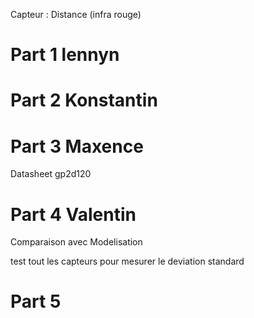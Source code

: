 Capteur : Distance (infra rouge)

# Part 1 lennyn

# Part 2 Konstantin

# Part 3 Maxence
Datasheet gp2d120


# Part 4 Valentin
Comparaison avec Modelisation

test tout les capteurs pour mesurer le deviation standard

# Part 5 
